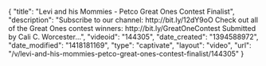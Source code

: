 {
    "title": "Levi and his Mommies - Petco Great Ones Contest Finalist",
    "description": "Subscribe to our channel: http:\/\/bit.ly\/12dY9oO Check out all of the Great Ones contest winners: http:\/\/bit.ly\/GreatOneContest Submitted by Cali C. Worcester...",
    "videoid": "144305",
    "date_created": "1394588972",
    "date_modified": "1418181169",
    "type": "captivate",
    "layout": "video",
    "url": "\/v\/levi-and-his-mommies-petco-great-ones-contest-finalist\/144305"
}
